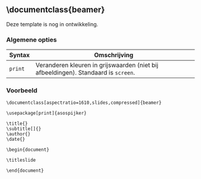 ## \documentclass{beamer}

Deze template is nog in ontwikkeling.

### Algemene opties

| Syntax | Omschrijving |
| ------ | ------------ |
| `print` | Veranderen kleuren in grijswaarden (niet bij afbeeldingen). Standaard is `screen`.  |

### Voorbeeld

```
\documentclass[aspectratio=1610,slides,compressed]{beamer}

\usepackage[print]{asospijker}

\title{}
\subtitle[]{}
\author{}
\date{}

\begin{document}

\titleslide

\end{document}
```
